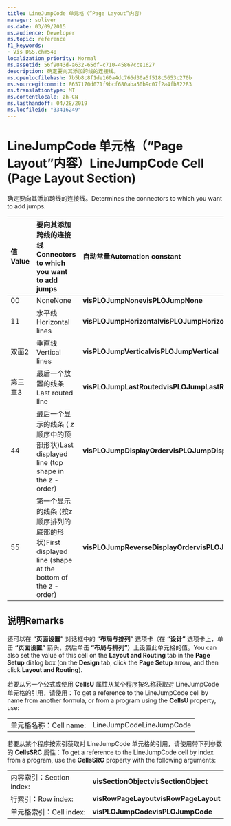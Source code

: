 ```yaml
---
title: LineJumpCode 单元格（“Page Layout”内容）
manager: soliver
ms.date: 03/09/2015
ms.audience: Developer
ms.topic: reference
f1_keywords:
- Vis_DSS.chm540
localization_priority: Normal
ms.assetid: 56f9043d-a632-65df-c710-45867cce1627
description: 确定要向其添加跨线的连接线。
ms.openlocfilehash: 7b5b8c8f1de160a4dc766d30a5f518c5653c270b
ms.sourcegitcommit: 8657170d071f9bcf680aba50b9c07f2a4fb82283
ms.translationtype: MT
ms.contentlocale: zh-CN
ms.lasthandoff: 04/28/2019
ms.locfileid: "33416249"
---
```

# <a name="linejumpcode-cell-page-layout-section"></a><span data-ttu-id="db7b4-103">LineJumpCode 单元格（“Page Layout”内容）</span><span class="sxs-lookup"><span data-stu-id="db7b4-103">LineJumpCode Cell (Page Layout Section)</span></span>

<span data-ttu-id="db7b4-104">确定要向其添加跨线的连接线。</span><span class="sxs-lookup"><span data-stu-id="db7b4-104">Determines the connectors to which you want to add jumps.</span></span>
  
|<span data-ttu-id="db7b4-105">**值**</span><span class="sxs-lookup"><span data-stu-id="db7b4-105">**Value**</span></span>|<span data-ttu-id="db7b4-106">**要向其添加跨线的连接线**</span><span class="sxs-lookup"><span data-stu-id="db7b4-106">**Connectors to which you want to add jumps**</span></span>|<span data-ttu-id="db7b4-107">**自动常量**</span><span class="sxs-lookup"><span data-stu-id="db7b4-107">**Automation constant**</span></span>|
|:-----|:-----|:-----|
|<span data-ttu-id="db7b4-108">0</span><span class="sxs-lookup"><span data-stu-id="db7b4-108">0</span></span>  <br/> |<span data-ttu-id="db7b4-109">None</span><span class="sxs-lookup"><span data-stu-id="db7b4-109">None</span></span>  <br/> |<span data-ttu-id="db7b4-110">**visPLOJumpNone**</span><span class="sxs-lookup"><span data-stu-id="db7b4-110">**visPLOJumpNone**</span></span> <br/> |
|<span data-ttu-id="db7b4-111">1</span><span class="sxs-lookup"><span data-stu-id="db7b4-111">1</span></span>  <br/> |<span data-ttu-id="db7b4-112">水平线</span><span class="sxs-lookup"><span data-stu-id="db7b4-112">Horizontal lines</span></span>  <br/> |<span data-ttu-id="db7b4-113">**visPLOJumpHorizontal**</span><span class="sxs-lookup"><span data-stu-id="db7b4-113">**visPLOJumpHorizontal**</span></span> <br/> |
|<span data-ttu-id="db7b4-114">双面</span><span class="sxs-lookup"><span data-stu-id="db7b4-114">2</span></span>  <br/> |<span data-ttu-id="db7b4-115">垂直线</span><span class="sxs-lookup"><span data-stu-id="db7b4-115">Vertical lines</span></span>  <br/> |<span data-ttu-id="db7b4-116">**visPLOJumpVertical**</span><span class="sxs-lookup"><span data-stu-id="db7b4-116">**visPLOJumpVertical**</span></span> <br/> |
|<span data-ttu-id="db7b4-117">第三章</span><span class="sxs-lookup"><span data-stu-id="db7b4-117">3</span></span>  <br/> |<span data-ttu-id="db7b4-118">最后一个放置的线条</span><span class="sxs-lookup"><span data-stu-id="db7b4-118">Last routed line</span></span>  <br/> |<span data-ttu-id="db7b4-119">**visPLOJumpLastRouted**</span><span class="sxs-lookup"><span data-stu-id="db7b4-119">**visPLOJumpLastRouted**</span></span> <br/> |
|<span data-ttu-id="db7b4-120">4</span><span class="sxs-lookup"><span data-stu-id="db7b4-120">4</span></span>  <br/> |<span data-ttu-id="db7b4-121">最后一个显示的线条 ( *z*顺序中的顶部形状)</span><span class="sxs-lookup"><span data-stu-id="db7b4-121">Last displayed line (top shape in the  *z*  -order)</span></span>  <br/> |<span data-ttu-id="db7b4-122">**visPLOJumpDisplayOrder**</span><span class="sxs-lookup"><span data-stu-id="db7b4-122">**visPLOJumpDisplayOrder**</span></span> <br/> |
|<span data-ttu-id="db7b4-123">5</span><span class="sxs-lookup"><span data-stu-id="db7b4-123">5</span></span>  <br/> |<span data-ttu-id="db7b4-124">第一个显示的线条 (按*z*顺序排列的底部的形状)</span><span class="sxs-lookup"><span data-stu-id="db7b4-124">First displayed line (shape at the bottom of the  *z*  -order)</span></span>  <br/> |<span data-ttu-id="db7b4-125">**visPLOJumpReverseDisplayOrder**</span><span class="sxs-lookup"><span data-stu-id="db7b4-125">**visPLOJumpReverseDisplayOrder**</span></span> <br/> |
   
## <a name="remarks"></a><span data-ttu-id="db7b4-126">说明</span><span class="sxs-lookup"><span data-stu-id="db7b4-126">Remarks</span></span>

<span data-ttu-id="db7b4-127">还可以在 **“页面设置”** 对话框中的 **“布局与排列”** 选项卡（在 **“设计”** 选项卡上，单击 **“页面设置”** 箭头，然后单击 **“布局与排列”**）上设置此单元格的值。</span><span class="sxs-lookup"><span data-stu-id="db7b4-127">You can also set the value of this cell on the **Layout and Routing** tab in the **Page Setup** dialog box (on the **Design** tab, click the **Page Setup** arrow, and then click **Layout and Routing**).</span></span>
  
<span data-ttu-id="db7b4-128">若要从另一个公式或使用 **CellsU** 属性从某个程序按名称获取对 LineJumpCode 单元格的引用，请使用：</span><span class="sxs-lookup"><span data-stu-id="db7b4-128">To get a reference to the LineJumpCode cell by name from another formula, or from a program using the **CellsU** property, use:</span></span> 
  
|||
|:-----|:-----|
|<span data-ttu-id="db7b4-129">单元格名称：</span><span class="sxs-lookup"><span data-stu-id="db7b4-129">Cell name:</span></span>  <br/> |<span data-ttu-id="db7b4-130">LineJumpCode</span><span class="sxs-lookup"><span data-stu-id="db7b4-130">LineJumpCode</span></span>  <br/> |
   
<span data-ttu-id="db7b4-131">若要从某个程序按索引获取对 LineJumpCode 单元格的引用，请使用带下列参数的 **CellsSRC** 属性：</span><span class="sxs-lookup"><span data-stu-id="db7b4-131">To get a reference to the LineJumpCode cell by index from a program, use the **CellsSRC** property with the following arguments:</span></span> 
  
|||
|:-----|:-----|
|<span data-ttu-id="db7b4-132">内容索引：</span><span class="sxs-lookup"><span data-stu-id="db7b4-132">Section index:</span></span>  <br/> |<span data-ttu-id="db7b4-133">**visSectionObject**</span><span class="sxs-lookup"><span data-stu-id="db7b4-133">**visSectionObject**</span></span> <br/> |
|<span data-ttu-id="db7b4-134">行索引：</span><span class="sxs-lookup"><span data-stu-id="db7b4-134">Row index:</span></span>  <br/> |<span data-ttu-id="db7b4-135">**visRowPageLayout**</span><span class="sxs-lookup"><span data-stu-id="db7b4-135">**visRowPageLayout**</span></span> <br/> |
|<span data-ttu-id="db7b4-136">单元格索引：</span><span class="sxs-lookup"><span data-stu-id="db7b4-136">Cell index:</span></span>  <br/> |<span data-ttu-id="db7b4-137">**visPLOJumpCode**</span><span class="sxs-lookup"><span data-stu-id="db7b4-137">**visPLOJumpCode**</span></span> <br/> |
   


